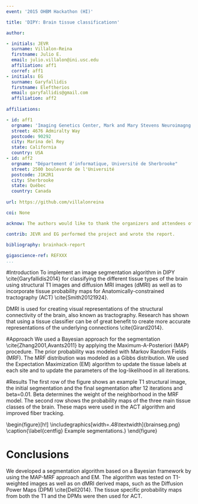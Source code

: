 ```yaml
---
event: '2015 OHBM Hackathon (HI)'

title: 'DIPY: Brain tissue classificationn'

author:

- initials: JEVR
  surname: Villalon-Reina
  firstname: Julio E.
  email: julio.villalon@ini.usc.edu
  affiliation: aff1
  corref: aff1
- initials: EG
  surname: Garyfallidis
  firstname: Eleftherios
  email: garyfallidis@gmail.com 
  affiliation: aff2
	
affiliations: 

- id: aff1
  orgname: 'Imaging Genetics Center, Mark and Mary Stevens Neuroimagng and Informatics Institute, Keck School of Medicine of University of Southern California'
  street: 4676 Admiralty Way
  postcode: 90292
  city: Marina del Rey
  state: California
  country: USA
- id: aff2
  orgname: "Département d'informatique, Université de Sherbrooke"
  street: 2500 boulevarde de l'Université
  postcode: J1K2R1
  city: Sherbrooke
  state: Québec
  country: Canada
  
url: https://github.com/villalonreina

coi: None

acknow: The authors would like to thank the organizers and attendees of the 2015 OHBM Hackathon.

contrib: JEVR and EG performed the project and wrote the report.
  
bibliography: brainhack-report

gigascience-ref: REFXXX
...
```


#Introduction
To implement an image segmentation algorithm in DIPY \cite{Garyfallidis2014} for classifying the different tissue types of the brain using structural T1 images and diffusion MRI images (dMRI) as well as to incorporate tissue probability maps for Anatomically-constrained tractography (ACT) \cite{Smith20121924}.

DMRI is used for creating visual representations of the structural connectivity of the brain, also known as tractography. Research has shown that using a tissue classifier can be of great benefit to create more accurate representations of the underlying connections \cite{Girard2014}.

#Approach
We used a Bayesian approach for the segmentation \cite{Zhang2001,Avants2011} by applying the Maximum-A-Posteriori (MAP) procedure. The prior probability was modeled with Markov Random Fields (MRF). The MRF distribution was modeled as a Gibbs distribution. We used the Expectation Maximization (EM) algorithm to update the tissue labels at each site and to update the parameters of the log-likelihood in all iterations. 

#Results
The first row of the figure shows an example T1 structural image, the initial segmentation and the final segmentation after 12 iterations and beta=0.01. Beta determines the weight of the neighborhood in the MRF model. The second row shows the probability maps of the three main tissue classes of the brain. These maps were used in the ACT algorithm and improved fiber tracking. 


\begin{figure}[h!]
  \includegraphics[width=.48\textwidth]{brainseg.png}
  \caption{\label{centfig} Example segmentations.}
\end{figure}



# Conclusions
We developed a segmentation algorithm based on a Bayesian framework by using the MAP-MRF approach and EM. The algorithm was tested on T1-weighted images as well as on dMRI derived maps, such as the Diffusion Power Maps (DPM) \cite{Dell2014}. The tissue specific probability maps from both the T1 and the DPMs were then used for ACT.